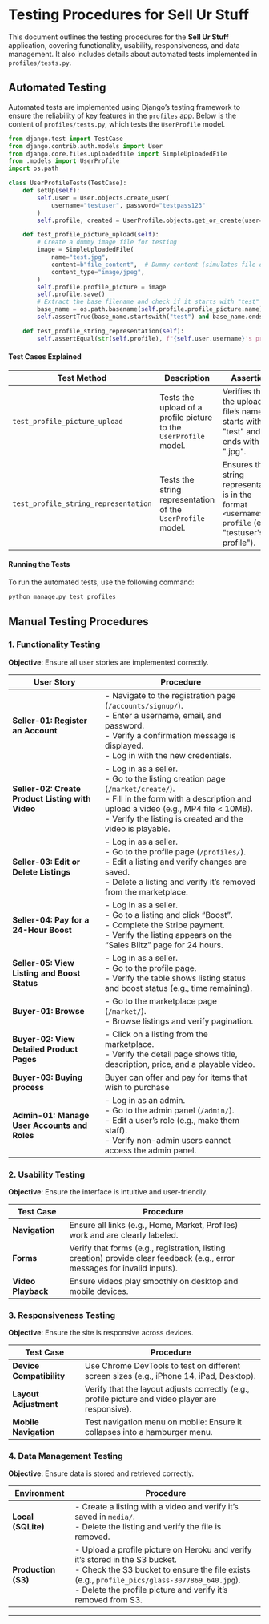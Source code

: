 
# Testing Procedures for Sell Ur Stuff

This document outlines the testing procedures for the **Sell Ur Stuff** application, covering functionality, usability, responsiveness, and data management. It also includes details about automated tests implemented in `profiles/tests.py`.

## Automated Testing

Automated tests are implemented using Django’s testing framework to ensure the reliability of key features in the `profiles` app. Below is the content of `profiles/tests.py`, which tests the `UserProfile` model.


```python
from django.test import TestCase
from django.contrib.auth.models import User
from django.core.files.uploadedfile import SimpleUploadedFile
from .models import UserProfile
import os.path

class UserProfileTests(TestCase):
    def setUp(self):
        self.user = User.objects.create_user(
            username="testuser", password="testpass123"
        )
        self.profile, created = UserProfile.objects.get_or_create(user=self.user)

    def test_profile_picture_upload(self):
        # Create a dummy image file for testing
        image = SimpleUploadedFile(
            name="test.jpg",
            content=b"file_content",  # Dummy content (simulates file data)
            content_type="image/jpeg",
        )
        self.profile.profile_picture = image
        self.profile.save()
        # Extract the base filename and check if it starts with "test" and ends with ".jpg"
        base_name = os.path.basename(self.profile.profile_picture.name)
        self.assertTrue(base_name.startswith("test") and base_name.endswith(".jpg"))

    def test_profile_string_representation(self):
        self.assertEqual(str(self.profile), f"{self.user.username}'s profile")
```

#### Test Cases Explained

| Test Method                          | Description                                                       | Assertion                                                                                               |
| ------------------------------------ | ----------------------------------------------------------------- | ------------------------------------------------------------------------------------------------------- |
| `test_profile_picture_upload`        | Tests the upload of a profile picture to the `UserProfile` model. | Verifies that the uploaded file’s name starts with "test" and ends with ".jpg".                         |
| `test_profile_string_representation` | Tests the string representation of the `UserProfile` model.       | Ensures the string representation is in the format `<username>'s profile` (e.g., "testuser's profile"). |

#### Running the Tests
To run the automated tests, use the following command:
```bash
python manage.py test profiles
```

## Manual Testing Procedures

### 1. Functionality Testing

**Objective**: Ensure all user stories are implemented correctly.

| User Story                                       | Procedure                                                                                                                                                                                                                          |
| ------------------------------------------------ | ---------------------------------------------------------------------------------------------------------------------------------------------------------------------------------------------------------------------------------- |
| **Seller-01: Register an Account**               | - Navigate to the registration page (`/accounts/signup/`).<br>- Enter a username, email, and password.<br>- Verify a confirmation message is displayed.<br>- Log in with the new credentials.                                      |
| **Seller-02: Create Product Listing with Video** | - Log in as a seller.<br>- Go to the listing creation page (`/market/create/`).<br>- Fill in the form with a description and upload a video (e.g., MP4 file < 10MB).<br>- Verify the listing is created and the video is playable. |
| **Seller-03: Edit or Delete Listings**           | - Log in as a seller.<br>- Go to the profile page (`/profiles/`).<br>- Edit a listing and verify changes are saved.<br>- Delete a listing and verify it’s removed from the marketplace.                                            |
| **Seller-04: Pay for a 24-Hour Boost**           | - Log in as a seller.<br>- Go to a listing and click “Boost”.<br>- Complete the Stripe payment.<br>- Verify the listing appears on the “Sales Blitz” page for 24 hours.                                                            |
| **Seller-05: View Listing and Boost Status**     | - Log in as a seller.<br>- Go to the profile page.<br>- Verify the table shows listing status and boost status (e.g., time remaining).                                                                                             |
| **Buyer-01: Browse**                             | - Go to the marketplace page (`/market/`).<br>- Browse listings and verify pagination.                                                                                                                                             |
| **Buyer-02: View Detailed Product Pages**        | - Click on a listing from the marketplace.<br>- Verify the detail page shows title, description, price, and a playable video.                                                                                                      |
| **Buyer-03: Buying process**                     | Buyer can offer and pay for items that wish to purchase                                                                                                                                                                            |
| **Admin-01: Manage User Accounts and Roles**     | - Log in as an admin.<br>- Go to the admin panel (`/admin/`).<br>- Edit a user’s role (e.g., make them staff).<br>- Verify non-admin users cannot access the admin panel.                                                          |


### 2. Usability Testing

**Objective**: Ensure the interface is intuitive and user-friendly.

| Test Case          | Procedure                                                                                                                  |
| ------------------ | -------------------------------------------------------------------------------------------------------------------------- |
| **Navigation**     | Ensure all links (e.g., Home, Market, Profiles) work and are clearly labeled.                                              |
| **Forms**          | Verify that forms (e.g., registration, listing creation) provide clear feedback (e.g., error messages for invalid inputs). |
| **Video Playback** | Ensure videos play smoothly on desktop and mobile devices.                                                                 |

### 3. Responsiveness Testing

**Objective**: Ensure the site is responsive across devices.

| Test Case                | Procedure                                                                                         |
| ------------------------ | ------------------------------------------------------------------------------------------------- |
| **Device Compatibility** | Use Chrome DevTools to test on different screen sizes (e.g., iPhone 14, iPad, Desktop).           |
| **Layout Adjustment**    | Verify that the layout adjusts correctly (e.g., profile picture and video player are responsive). |
| **Mobile Navigation**    | Test navigation menu on mobile: Ensure it collapses into a hamburger menu.                        |

### 4. Data Management Testing

**Objective**: Ensure data is stored and retrieved correctly.

| Environment         | Procedure                                                                                                                                                                                                                                       |
| ------------------- | ----------------------------------------------------------------------------------------------------------------------------------------------------------------------------------------------------------------------------------------------- |
| **Local (SQLite)**  | - Create a listing with a video and verify it’s saved in `media/`.<br>- Delete the listing and verify the file is removed.                                                                                                                      |
| **Production (S3)** | - Upload a profile picture on Heroku and verify it’s stored in the S3 bucket.<br>- Check the S3 bucket to ensure the file exists (e.g., `profile_pics/glass-3077869_640.jpg`).<br>- Delete the profile picture and verify it’s removed from S3. |

---
